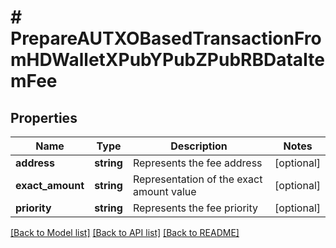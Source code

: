 # # PrepareAUTXOBasedTransactionFromHDWalletXPubYPubZPubRBDataItemFee

## Properties

Name | Type | Description | Notes
------------ | ------------- | ------------- | -------------
**address** | **string** | Represents the fee address | [optional]
**exact_amount** | **string** | Representation of the exact amount value | [optional]
**priority** | **string** | Represents the fee priority | [optional]

[[Back to Model list]](../../README.md#models) [[Back to API list]](../../README.md#endpoints) [[Back to README]](../../README.md)
